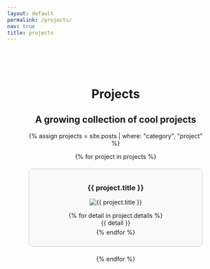 ```yaml
---
layout: default
permalink: /projects/
nav: true
title: projects
---
```


<div class="projects-container" style="text-align: center;">

  <h1 class="projects-title">Projects</h1>
  <h2 class="projects-subtitle">A growing collection of cool projects</h2>

  {% assign projects = site.posts | where: "category", "project" %}
  <div class="projects-grid">
    {% for project in projects %}
      <div class="project-box">
        <h3 class="project-title">{{ project.title }}</h3>
        <img class="project-image" src="{{ project.image | relative_url }}" alt="{{ project.title }}" style="max-width: 100%; height: auto; margin: 0 auto;">
        <ul class="project-details">
          {% for detail in project.details %}
            <li>{{ detail }}</li>
          {% endfor %}
        </ul>
      </div>
    {% endfor %}
  </div>

</div>

<style>
  .projects-container {
    max-width: 1200px;
    margin: 0 auto;
    padding: 50px;
  }
  .projects-grid {
    display: grid;
    grid-template-columns: repeat(auto-fit, minmax(300px, 1fr));
    gap: 20px;
  }
  .project-box {
    border: 1px solid #ccc;
    padding: 10px;
    border-radius: 8px;
    background-color: #f9f9f9;
  }
  .project-title {
    margin-bottom: 15px;
  }
  .project-details {
    list-style: none;
    padding: 0;
    text-align: center;
  }
  .project-details li {
    margin-bottom: 5px;
  }
</style>

